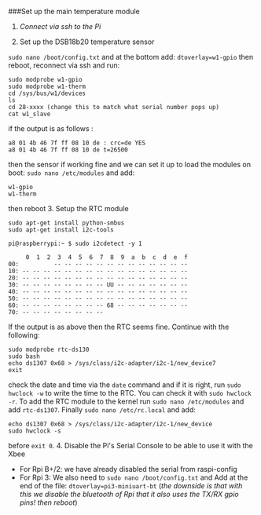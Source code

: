 ###Set up the main temperature module

1. *Connect via ssh to the Pi*

2. Set up the DSB18b20 temperature sensor

 `sudo nano /boot/config.txt` and at the bottom add:
 `dtoverlay=w1-gpio`
 then reboot, reconnect via ssh and run:
 ```
 sudo modprobe w1-gpio
 sudo modprobe w1-therm
 cd /sys/bus/w1/devices
 ls
 cd 28-xxxx (change this to match what serial number pops up)
 cat w1_slave
 ```
 if the output is as follows :
 ```
 a8 01 4b 46 7f ff 08 10 de : crc=de YES
 a8 01 4b 46 7f ff 08 10 de t=26500
 ```
 then the sensor if working fine and we can set it up to load the modules on boot:
`sudo nano /etc/modules`
 and add:
 ```
 w1-gpio
 w1-therm
 ```
then reboot
3. Setup the RTC module
 ```
 sudo apt-get install python-smbus
 sudo apt-get install i2c-tools
 ```
 `pi@raspberrypi:~ $ sudo i2cdetect -y 1`
 ```
      0  1  2  3  4  5  6  7  8  9  a  b  c  d  e  f
 00:          -- -- -- -- -- -- -- -- -- -- -- -- -- 
 10: -- -- -- -- -- -- -- -- -- -- -- -- -- -- -- -- 
 20: -- -- -- -- -- -- -- -- -- -- -- -- -- -- -- -- 
 30: -- -- -- -- -- -- -- -- UU -- -- -- -- -- -- -- 
 40: -- -- -- -- -- -- -- -- -- -- -- -- -- -- -- -- 
 50: -- -- -- -- -- -- -- -- -- -- -- -- -- -- -- -- 
 60: -- -- -- -- -- -- -- -- 68 -- -- -- -- -- -- -- 
 70: -- -- -- -- -- -- -- -- 
 ```
 
 If the output is as above then the RTC seems fine. Continue with the following:
 ```
 sudo modprobe rtc-ds130
 sudo bash
 echo ds1307 0x68 > /sys/class/i2c-adapter/i2c-1/new_device7
 exit
 ```
 check the date and time via the `date` command and if it is right, run `sudo hwclock -w` to write the time to the RTC.
 You can check it with `sudo hwclock -r`.
 To add the RTC module to the kernel run `sudo nano /etc/modules` and add `rtc-ds1307`.
 Finally `sudo nano /etc/rc.local` and add:
 ```
 echo ds1307 0x68 > /sys/class/i2c-adapter/i2c-1/new_device
 sudo hwclock -s
 ```
 before `exit 0`.
4. Disable the Pi's Serial Console to be able to use it with the Xbee
 * For Rpi B+/2: we have already disabled the serial from raspi-config
 * For Rpi 3: We also need to `sudo nano /boot/config.txt` and Add at the end of the file:
    `dtoverlay=pi3-miniuart-bt`
    (*the downside is that with this we disable the bluetooth of Rpi that it also uses the TX/RX gpio pins!
then reboot*)


